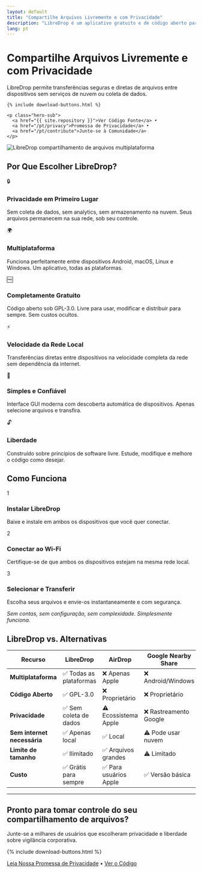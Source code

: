 ```yaml
---
layout: default
title: "Compartilhe Arquivos Livremente e com Privacidade"
description: "LibreDrop é um aplicativo gratuito e de código aberto para compartilhamento seguro de arquivos entre dispositivos sem dependência da nuvem."
lang: pt
---
```


<div class="hero">
  <div class="hero-content">
    <h1>Compartilhe Arquivos Livremente e com Privacidade</h1>
    <p class="lead">LibreDrop permite transferências seguras e diretas de arquivos entre dispositivos sem serviços de nuvem ou coleta de dados.</p>
    
    {% include download-buttons.html %}
    
    <p class="hero-sub">
      <a href="{{ site.repository }}">Ver Código Fonte</a> • 
      <a href="/pt/privacy">Promessa de Privacidade</a> • 
      <a href="/pt/contribute">Junte-se à Comunidade</a>
    </p>
  </div>
  
  <div class="hero-image">
    <img src="/assets/images/libredrop-hero.png" alt="LibreDrop compartilhamento de arquivos multiplataforma" />
  </div>
</div>

## Por Que Escolher LibreDrop?

<div class="features-grid">
  <div class="feature">
    <div class="feature-icon">🔒</div>
    <h3>Privacidade em Primeiro Lugar</h3>
    <p>Sem coleta de dados, sem analytics, sem armazenamento na nuvem. Seus arquivos permanecem na sua rede, sob seu controle.</p>
  </div>
  
  <div class="feature">
    <div class="feature-icon">🌍</div>
    <h3>Multiplataforma</h3>
    <p>Funciona perfeitamente entre dispositivos Android, macOS, Linux e Windows. Um aplicativo, todas as plataformas.</p>
  </div>
  
  <div class="feature">
    <div class="feature-icon">🆓</div>
    <h3>Completamente Gratuito</h3>
    <p>Código aberto sob GPL-3.0. Livre para usar, modificar e distribuir para sempre. Sem custos ocultos.</p>
  </div>
  
  <div class="feature">
    <div class="feature-icon">⚡</div>
    <h3>Velocidade da Rede Local</h3>
    <p>Transferências diretas entre dispositivos na velocidade completa da rede sem dependência da internet.</p>
  </div>
  
  <div class="feature">
    <div class="feature-icon">🎯</div>
    <h3>Simples e Confiável</h3>
    <p>Interface GUI moderna com descoberta automática de dispositivos. Apenas selecione arquivos e transfira.</p>
  </div>
  
  <div class="feature">
    <div class="feature-icon">🔓</div>
    <h3>Liberdade</h3>
    <p>Construído sobre princípios de software livre. Estude, modifique e melhore o código como desejar.</p>
  </div>
</div>

## Como Funciona

<div class="how-it-works">
  <div class="step">
    <div class="step-number">1</div>
    <h3>Instalar LibreDrop</h3>
    <p>Baixe e instale em ambos os dispositivos que você quer conectar.</p>
  </div>
  
  <div class="step">
    <div class="step-number">2</div>
    <h3>Conectar ao Wi-Fi</h3>
    <p>Certifique-se de que ambos os dispositivos estejam na mesma rede local.</p>
  </div>
  
  <div class="step">
    <div class="step-number">3</div>
    <h3>Selecionar e Transferir</h3>
    <p>Escolha seus arquivos e envie-os instantaneamente e com segurança.</p>
  </div>
</div>

<p class="text-center"><em>Sem contas, sem configuração, sem complexidade. Simplesmente funciona.</em></p>

## LibreDrop vs. Alternativas

| Recurso | LibreDrop | AirDrop | Google Nearby Share | WeTransfer |
|---------|-----------|---------|-------------------|------------|
| **Multiplataforma** | ✅ Todas as plataformas | ❌ Apenas Apple | ❌ Android/Windows | ✅ Baseado em navegador |
| **Código Aberto** | ✅ GPL-3.0 | ❌ Proprietário | ❌ Proprietário | ❌ Proprietário |
| **Privacidade** | ✅ Sem coleta de dados | ⚠️ Ecossistema Apple | ❌ Rastreamento Google | ❌ Armazenamento na nuvem |
| **Sem internet necessária** | ✅ Apenas local | ✅ Local | ⚠️ Pode usar nuvem | ❌ Requer internet |
| **Limite de tamanho** | ✅ Ilimitado | ✅ Arquivos grandes | ⚠️ Limitado | ❌ Limite 2GB |
| **Custo** | ✅ Grátis para sempre | ✅ Para usuários Apple | ✅ Versão básica | ❌ Recursos premium |

---

<div class="cta-section">
  <h2>Pronto para tomar controle do seu compartilhamento de arquivos?</h2>
  <p>Junte-se a milhares de usuários que escolheram privacidade e liberdade sobre vigilância corporativa.</p>
  
  {% include download-buttons.html %}
  
  <p class="cta-sub">
    <a href="/pt/privacy">Leia Nossa Promessa de Privacidade</a> • 
    <a href="{{ site.repository }}">Ver o Código</a>
  </p>
</div>
